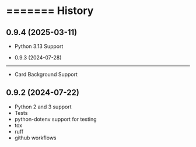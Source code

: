 =======
History
=======


0.9.4 (2025-03-11)
------------------

* Python 3.13 Support


* 0.9.3 (2024-07-28)
------------------

* Card Background Support


0.9.2 (2024-07-22)
------------------

* Python 2 and 3 support
* Tests
* python-dotenv support for testing
* tox
* ruff
* github workflows
